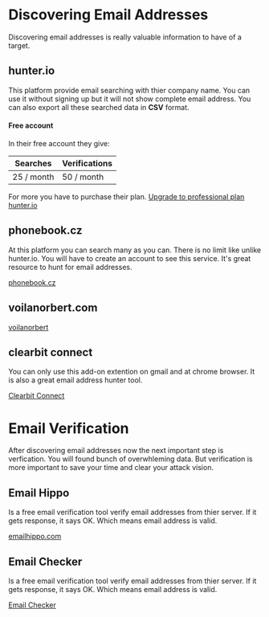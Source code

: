 # Discovering Email Addresses
Discovering email addresses is really valuable information to have of a target. 

## hunter.io
This platform provide email searching with thier company name. You can use it without signing up but it will not show complete email address. You can also export all these searched data in **CSV** format.

#### Free account
In their free account they give:

| Searches | Verifications|
|-----------|--------------|
| 25 / month | 50 / month |

For more you have to purchase their plan.
[Upgrade to professional plan](https://hunter.io/welcome/upgrade?from=dashboard_navigation)
[hunter.io](https://hunter.io)

## phonebook.cz
At this platform you can search many as you can. There is no limit like unlike hunter.io. 
You will have to create an account to see this service. It's great resource to hunt for email addresses.

[phonebook.cz](https://phonebook.cz)

## voilanorbert.com

[voilanorbert](https://voilanorbert.com)

## clearbit connect
You can only use this add-on extention on gmail and at chrome browser.
It is also a great email address hunter tool.

[Clearbit Connect](https://connect.clearbit.com)

# Email Verification
After discovering email addresses now the next important step is verfication. You will found bunch of overwhleming data. But verification is more important to save your time and clear your attack vision.

## Email Hippo
Is a free email verification tool verify email addresses from thier server.
If it gets response, it says OK. Which means email address is valid.

[emailhippo.com](https://tools.emailhippo.com/)

## Email Checker
Is a free email verification tool verify email addresses from thier server.
If it gets response, it says OK. Which means email address is valid.

[Email Checker](https://email-checker.net/)


